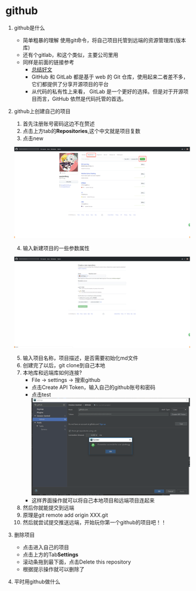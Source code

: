 # github
1. github是什么
    * 简单粗暴的理解 使用git命令，将自己项目托管到远端的资源管理库(版本库)
    * 还有个gitlab，和这个类似，主要公司里用
    * 同样是前面的链接参考
        * [总结好文](https://www.cnblogs.com/leeyongbard/p/9777498.html)
        * GitHub 和  GitLab 都是基于 web 的 Git 仓库，使用起来二者差不多，
            它们都提供了分享开源项目的平台
        * 从代码的私有性上来看，
            GitLab 是一个更好的选择。但是对于开源项目而言，GitHub 依然是代码托管的首选。
        
2. github上创建自己的项目
    1. 首先注册账号密码这边不在赘述
    2. 点击上方tab的**Repositories**,这个中文就是项目复数   
    3. 点击new
    
    ![](./images/创建项目指导.jpg)
    
    4. 输入新建项目的一些参数属性
    
    ![](./images/新建项目属性.jpg)
    
    5. 输入项目名称，项目描述，是否需要初始化md文件
    6. 创建完了以后，git clone到自己本地
    7. 本地库和远端库如何连接?    
        * File -> settings -> 搜索github
        * 点击Create API Token，输入自己的github账号和密码
        * 点击test
        ![](./images/github设置.jpg)
        * 这样界面操作就可以将自己本地项目和远端项目连起来
    8. 然后你就能提交到远端
    9. 原理是git remote add origin XXX.git 
    10. 然后就尝试提交推送远端，开始玩你第一个github的项目吧！！

3. 删除项目
    * 点击进入自己的项目
    * 点击上方的Tab**Settings**    
    * 滚动条拖到最下面，点击Delete this repository 
    * 根据提示操作就可以删除了
    
4. 平时用github做什么
 
   
    
    
    
            